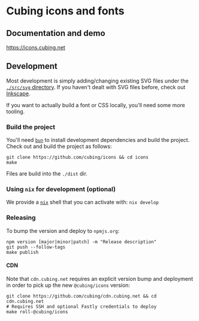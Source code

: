 # Cubing icons and fonts

## Documentation and demo

<https://icons.cubing.net>

## Development

Most development is simply adding/changing existing SVG files under the
[`./src/svg` directory](https://github.com/cubing/icons/tree/main/src/svg). If
you haven't dealt with SVG files before, check out
[Inkscape](https://inkscape.org/).

If you want to actually build a font or CSS locally, you'll need some more tooling.

### Build the project

You'll need [`bun`](https://bun.sh) to install development dependencies and
build the project. Check out and build the project as follows:

```shell
git clone https://github.com/cubing/icons && cd icons
make
```

Files are build into the `./dist` dir.

### Using `nix` for development (optional)

We provide a [`nix`](https://nixos.org/) shell that you can activate with: `nix develop`

### Releasing

To bump the version and deploy to `npmjs.org`:

```shell
npm version [major|minor|patch] -m "Release description"
git push --follow-tags
make publish
```

#### CDN

Note that `cdn.cubing.net` requires an explicit version bump and deployment in order to pick up the new `@cubing/icons` version:

```shell
git clone https://github.com/cubing/cdn.cubing.net && cd cdn.cubing.net
# Requires SSH and optional Fastly credentials to deploy
make roll-@cubing/icons
```
